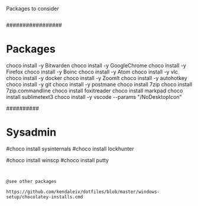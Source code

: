Packages to consider


```
```
#################
# Packages

choco install -y Bitwarden
choco install -y GoogleChrome
choco install -y Firefox
choco install -y Boinc
choco install -y Atom
choco install -y vlc
choco install -y docker
choco install -y ZoomIt
choco install -y autohotkey
choco install -y git
choco install -y postmane
choco install 7zip
choco install 7zip.commandline
choco install foxitreader
choco install markpad
choco install sublimetext3
choco install -y vscode --params "/NoDesktopIcon"

##########
# Sysadmin

#choco install sysinternals
#choco install lockhunter

#choco install winscp
#choco install putty
```


@see other packages

https://github.com/kendaleiv/dotfiles/blob/master/windows-setup/chocolatey-installs.cmd
